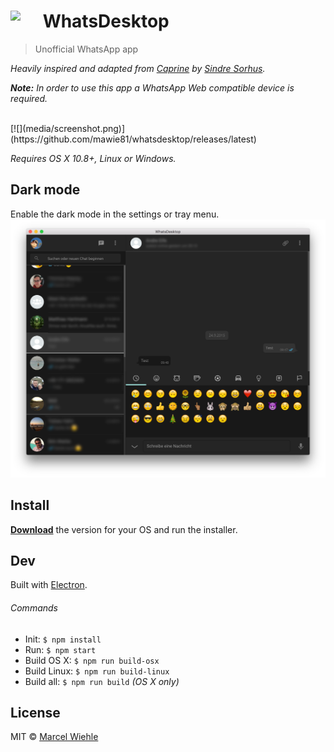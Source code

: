 # <img src="media/logo.png" width="45" align="left">&nbsp;WhatsDesktop

> Unofficial WhatsApp app

*Heavily inspired and adapted from [Caprine](https://github.com/sindresorhus/caprine) by [Sindre Sorhus](https://github.com/sindresorhus).*

*<strong>Note:</strong> In order to use this app a WhatsApp Web compatible device is required.*

<br>
[![](media/screenshot.png)](https://github.com/mawie81/whatsdesktop/releases/latest)

*Requires OS X 10.8+, Linux or Windows.*

## Dark mode

Enable the dark mode in the settings or tray menu.
[![](media/screenshot-dark.png)](https://github.com/mawie81/whatsdesktop/releases/latest)

## Install

[**Download**](https://github.com/mawie81/whatsdesktop/releases/latest) the version for your OS and run the installer.

## Dev

Built with [Electron](http://electron.atom.io).

###### Commands

- Init: `$ npm install`
- Run: `$ npm start`
- Build OS X: `$ npm run build-osx`
- Build Linux: `$ npm run build-linux`
- Build all: `$ npm run build` *(OS X only)*


## License

MIT © [Marcel Wiehle](http://marcel.wiehle.me)
